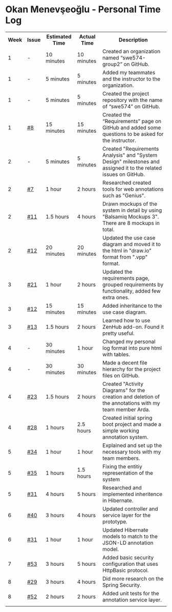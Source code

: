 <table>
    <tr>
        <h1>Okan Menevşeoğlu - Personal Time Log</h1>
    </tr>
    <tr>
        <th>Week</th>
        <th>Issue</th>
        <th>Estimated Time</th>
        <th>Actual Time</th>
        <th>Description</th>
    </tr>
    <tr>
        <td>1</td>
        <td>-</td>
        <td>10 minutes</td>
        <td>10 minutes</td>
        <td>Created an organization named “swe574-group2” on GitHub.</td>
    </tr>
    <tr>
        <td>1</td>
        <td>-</td>
        <td>5 minutes</td>
        <td>5 minutes</td>
        <td>Added my teammates and the instructor to the organization.</td>
    </tr>
    <tr>
        <td>1</td>
        <td>-</td>
        <td>5 minutes</td>
        <td>5 minutes</td>
        <td>Created the project repository with the name of “swe574” on GitHub.</td>
    </tr>
    <tr>
        <td>1</td>
        <td><a href="https://github.com/swe574-group2/swe574/issues/8">#8</a></td>
        <td>15 minutes</td>
        <td>15 minutes</td>
        <td>Created the “Requirements” page on GitHub and added some questions to be asked for the instructor.</td>
    </tr>
    <tr>
        <td>2</td>
        <td>-</td>
        <td>5 minutes</td>
        <td>5 minutes</td>
        <td>Created "Requirements Analysis" and "System Design" milestones and assigned it to the related issues on GitHub. </td>
    </tr>
    <tr>
        <td>2</td>
        <td><a href="https://github.com/swe574-group2/swe574/issues/7">#7</a></td>
        <td>1 hour</td>
        <td>2 hours</td>
        <td>Researched created tools for web annotations such as "Genius".</td>
    </tr>
    <tr>
        <td>2</td>
        <td><a href="https://github.com/swe574-group2/swe574/issues/11">#11</a></td>
        <td>1.5 hours</td>
        <td>4 hours</td>
        <td>Drawn mockups of the system in detail by using "Balsamiq Mockups 3". There are 8 mockups in total.</td>
    </tr>
    <tr>
        <td>2</td>
        <td><a href="https://github.com/swe574-group2/swe574/issues/12">#12</a></td>
        <td>20 minutes</td>
        <td>20 minutes</td>
        <td>Updated the use case diagram and moved it to the html in "draw.io" format from ".vpp" format.</td>
    </tr>
    <tr>
        <td>3</td>
        <td><a href="https://github.com/swe574-group2/swe574/issues/21">#21</a></td>
        <td>1 hour</td>
        <td>2 hours</td>
        <td>Updated the requirements page, grouped requirements by functionality, added few extra ones.</td>
    </tr>
    <tr>
        <td>3</td>
        <td><a href="https://github.com/swe574-group2/swe574/issues/12">#12</a></td>
        <td>15 minutes</td>
        <td>15 minutes</td>
        <td>Added inheritance to the use case diagram.</td>
    </tr>
    <tr>
        <td>3</td>
        <td><a href="https://github.com/swe574-group2/swe574/issues/13">#13</a></td>
        <td>1.5 hours</td>
        <td>2 hours</td>
        <td>Learned how to use ZenHub add-on. Found it pretty useful.</td>
    </tr>
    <tr>
        <td>4</td>
        <td>-</td>
        <td>30 minutes</td>
        <td>1 hour</td>
        <td>Changed my personal log format into pure html with tables.</td>
    </tr>
    <tr>
        <td>4</td>
        <td>-</td>
        <td>30 minutes</td>
        <td>30 minutes</td>
        <td>Made a decent file hierarchy for the project files on GitHub.</td>
    </tr>
    <tr>
        <td>4</td>
        <td><a href="https://github.com/swe574-group2/swe574/issues/23">#23</a></td>
        <td>1.5 hours</td>
        <td>2 hours</td>
        <td>Created "Activity Diagrams" for the creation and deletion of the annotations with my team member Arda.</td>
    </tr>
    <tr>
        <td>4</td>
        <td><a href="https://github.com/swe574-group2/swe574/issues/28">#28</a></td>
        <td>1 hours</td>
        <td>2.5 hours</td>
        <td>Created initial spring boot project and made a simple working annotation system.</td>
    </tr>
    <tr>
        <td>5</td>
        <td><a href="https://github.com/swe574-group2/swe574/issues/34">#34</a></td>
        <td>1 hour</td>
        <td>1 hour</td>
        <td>Explained and set up the necessary tools with my team members.</td>
    </tr>
    <tr>
        <td>5</td>
        <td><a href="https://github.com/swe574-group2/swe574/issues/35">#35</a></td>
        <td>1 hours</td>
        <td>1.5 hours</td>
        <td>Fixing the entitiy representation of the system</td>
    </tr>
    <tr>
        <td>5</td>
        <td><a href="https://github.com/swe574-group2/swe574/issues/31">#31</a></td>
        <td>4 hours</td>
        <td>5 hours</td>
        <td>Researched and implemented inheritence in Hibernate.</td>
    </tr>
    <tr>
        <td>6</td>
        <td><a href="https://github.com/swe574-group2/swe574/issues/40">#40</a></td>
        <td>3 hours</td>
        <td>4 hours</td>
        <td>Updated controller and service layer for the prototype.</td>
    </tr>
    <tr>
        <td>6</td>
        <td><a href="https://github.com/swe574-group2/swe574/issues/31">#31</a></td>
        <td>1 hour</td>
        <td>1 hour</td>
        <td>Updated Hibernate models to match to the JSON-LD annotation model.</td>
    </tr>
    <tr>
        <td>7</td>
        <td><a href="https://github.com/swe574-group2/swe574/issues/53">#53</a></td>
        <td>3 hours</td>
        <td>5 hours</td>
        <td>Added basic security configuration that uses HttpBasic protocol.</td>
    </tr>
    <tr>
        <td>8</td>
        <td><a href="https://github.com/swe574-group2/swe574/issues/29">#29</a></td>
        <td>3 hours</td>
        <td>4 hours</td>
        <td>Did more research on the Spring Security.</td>
    </tr>
    <tr>
        <td>8</td>
        <td><a href="https://github.com/swe574-group2/swe574/issues/52">#52</a></td>
        <td>2 hours</td>
        <td>2 hours</td>
        <td>Added unit tests for the annotation service layer.</td>
    </tr>
    <tr>
        <td></td>
        <td></td>
        <td></td>
        <td></td>
        <td></td>
    </tr>
</table>
